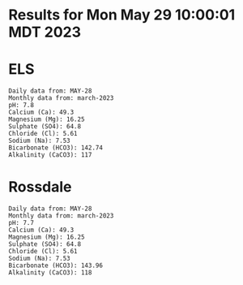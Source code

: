 # Results for Mon May 29 10:00:01 MDT 2023
# ELS
```
Daily data from: MAY-28
Monthly data from: march-2023
pH: 7.8
Calcium (Ca): 49.3
Magnesium (Mg): 16.25
Sulphate (SO4): 64.8
Chloride (Cl): 5.61
Sodium (Na): 7.53
Bicarbonate (HCO3): 142.74
Alkalinity (CaCO3): 117
```
# Rossdale
```
Daily data from: MAY-28
Monthly data from: march-2023
pH: 7.7
Calcium (Ca): 49.3
Magnesium (Mg): 16.25
Sulphate (SO4): 64.8
Chloride (Cl): 5.61
Sodium (Na): 7.53
Bicarbonate (HCO3): 143.96
Alkalinity (CaCO3): 118
```
